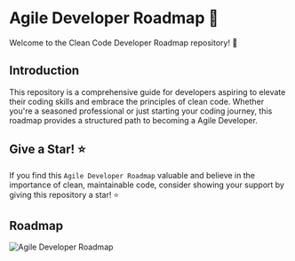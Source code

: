# Agile Developer Roadmap 🚀
Welcome to the Clean Code Developer Roadmap repository! 👋

## Introduction

This repository is a comprehensive guide for developers aspiring to elevate their coding skills and embrace the principles of clean code. Whether you're a seasoned professional or just starting your coding journey, this roadmap provides a structured path to becoming a Agile Developer.

## Give a Star! ⭐
If you find this `Agile Developer Roadmap` valuable and believe in the importance of clean, maintainable code, consider showing your support by giving this repository a star! ⭐️

## Roadmap
![Agile Developer Roadmap](https://github.com/thisisnabi/Clean-Code-Developer-Roadmap/blob/main/assets/Clean-Code-Developer-Roadmap.en.svg)


